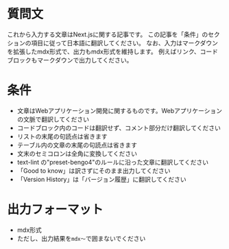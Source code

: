 # 質問文

これから入力する文章はNext.jsに関する記事です。
この記事を「条件」のセクションの項目に従って日本語に翻訳してください。
なお、入力はマークダウンを拡張したmdx形式で、出力もmdx形式を維持します。
例えばリンク、コードブロックもマークダウンで出力してください。

# 条件

- 文章はWebアプリケーション開発に関するものです。Webアプリケーションの文脈で翻訳してください
- コードブロック内のコードは翻訳せず、コメント部分だけ翻訳してください
- リストの末尾の句読点は省きます
- テーブル内の文章の末尾の句読点は省きます
- 文末のセミコロンは全角に変換してください
- text-lint の"preset-bengo4"のルールに沿った文章に翻訳してください
- 「Good to know」は訳さずにそのまま出力してください
- 「Version History」は「バージョン履歴」に翻訳してください

# 出力フォーマット

- mdx形式
- ただし、出力結果を```mdx～```で囲まないでください
